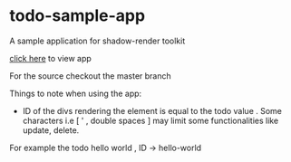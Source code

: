 # todo-sample-app
A sample application for shadow-render toolkit

[click here](https://mar-tina.github.io/todo-sample-app/) to view app

For the source checkout the master branch

Things to note when using the app:

- ID of the divs rendering the element is equal to the todo value . Some characters i.e [ ' , double spaces ] may limit some functionalities like update,
delete. 

For example the todo hello world , ID -> hello-world
